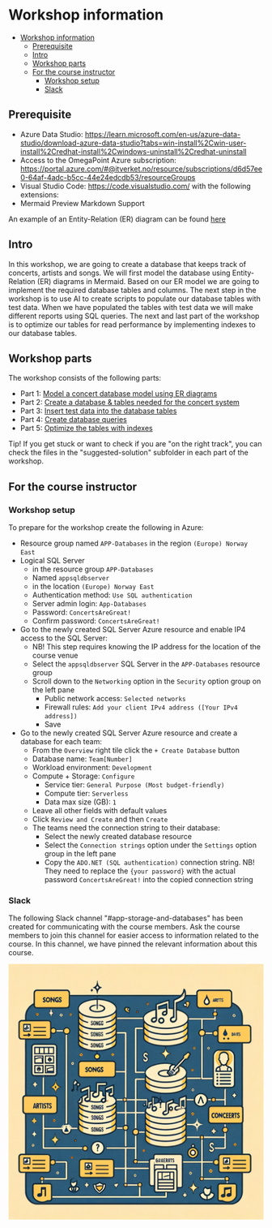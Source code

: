 # Workshop information

- [Workshop information](#workshop-information)
  - [Prerequisite](#prerequisite)
  - [Intro](#intro)
  - [Workshop parts](#workshop-parts)
  - [For the course instructor](#for-the-course-instructor)
    - [Workshop setup](#workshop-setup)
    - [Slack](#slack)

## Prerequisite

- Azure Data Studio: https://learn.microsoft.com/en-us/azure-data-studio/download-azure-data-studio?tabs=win-install%2Cwin-user-install%2Credhat-install%2Cwindows-uninstall%2Credhat-uninstall
- Access to the OmegaPoint Azure subscription: https://portal.azure.com/#@itverket.no/resource/subscriptions/d6d57ee0-64af-4adc-b5cc-44e24edcdb53/resourceGroups
- Visual Studio Code: https://code.visualstudio.com/ with the following extensions:
- Mermaid Preview Markdown Support

An example of an Entity-Relation (ER) diagram can be found [here](
https://mermaid.live/edit#pako:eNp10d1qwyAUB_BXkXPd9AFyV6KMwLoMkxYK3jg9W2VJLM4URsy7zyyRrR3zzsPv_I8fIyirEXJAR418c7ITPYmrONRNtWecTGG7DSOh7LE8Mn7KdpRyVtckJ2f5cWdDyDI7korTuMnJpZUK_zHl07EqCxaVgNbIlxbJq3UCFv1n2l2yQ4XmmrJT1ozCD1L2im4lS-03yMqG7aMyvWoHnaKeeUUPRZMVu4Y9VPyUWtb6d2rvpelv_c35UrIA6zQ61HGGANhAh66TRsfHHuduAf6MHQqYqZbufb79FJ0cvK0_ewW5dwNuYLho6XH9nqU4fQEQvIY9)

## Intro

In this workshop, we are going to create a database that keeps track of concerts, artists and songs.
We will first model the database using Entity-Relation (ER) diagrams in Mermaid. Based on our ER model we are going to implement the required database tables and columns. The next step in the workshop is to
use AI to create scripts to populate our database tables with test data. When we have populated the tables
with test data we will make different reports using SQL queries. The next and last part of the workshop
is to optimize our tables for read performance by implementing indexes to our database tables.

## Workshop parts

The workshop consists of the following parts:

- Part 1: [Model a concert database model using ER diagrams](https://github.com/Omegapoint-Norge-Academy/storage-and-databases/tree/main/workshop/01-database-modelling)
- Part 2: [Create a database & tables needed for the concert system](https://github.com/Omegapoint-Norge-Academy/storage-and-databases/tree/main/workshop/02-create-tables)
- Part 3: [Insert test data into the database tables](https://github.com/Omegapoint-Norge-Academy/storage-and-databases/tree/main/workshop/03-insert-testdata)
- Part 4: [Create database queries](https://github.com/Omegapoint-Norge-Academy/storage-and-databases/tree/main/workshop/04-queries)
- Part 5: [Optimize the tables with indexes](https://github.com/Omegapoint-Norge-Academy/storage-and-databases/tree/main/workshop/05-optimize-performance)

Tip! If you get stuck or want to check if you are "on the right track", you can check the files in the "suggested-solution" subfolder in each part of the workshop.

## For the course instructor

### Workshop setup

To prepare for the workshop create the following in Azure:

- Resource group named `APP-Databases` in the region `(Europe) Norway East`
- Logical SQL Server
  - in the resource group `APP-Databases`
  - Named `appsqldbserver`
  - in the location `(Europe) Norway East`
  - Authentication method: `Use SQL authentication`
  - Server admin login: `App-Databases`
  - Password: `ConcertsAreGreat!`
  - Confirm password: `ConcertsAreGreat!`
- Go to the newly created SQL Server Azure resource and enable IP4 access to the SQL Server:
  - NB! This step requires knowing the IP address for the location of the course venue
  - Select the `appsqldbserver` SQL Server in the `APP-Databases` resource group
  - Scroll down to the `Networking` option in the `Security` option group on the left pane
    - Public network access: `Selected networks`
    - Firewall rules: `Add your client IPv4 address ([Your IPv4 address])`
    - Save
- Go to the newly created SQL Server Azure resource and create a database for each team:
  - From the `Overview` right tile click the `+ Create Database` button
  - Database name: `Team[Number]`
  - Workload environment: `Development`
  - Compute + Storage: `Configure`
    - Service tier: `General Purpose (Most budget-friendly)`
    - Compute tier: `Serverless`
    - Data max size (GB): `1`
  - Leave all other fields with default values
  - Click `Review and Create` and then `Create`
  - The teams need the connection string to their database:
    - Select the newly created database resource
    - Select the `Connection strings` option under the `Settings` option group in the left pane
    - Copy the `ADO.NET (SQL authentication)` connection string. NB! They need to replace the `{your password}` with the actual password `ConcertsAreGreat!` into the copied connection string

### Slack

The following Slack channel "#app-storage-and-databases" has been created for communicating with the course members.
Ask the course members to join this channel for easier access to information related to the course.
In this channel, we have pinned the relevant information about this course.

![Artists, songs & concerts](Database.webp)